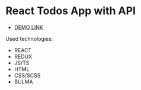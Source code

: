 # React Todos App with API

- [DEMO LINK](https://Sergii2705.github.io/react-todos-api/)

Used technologies:

- REACT
- REDUX
- JS/TS
- HTML
- CSS/SCSS
- BULMA
